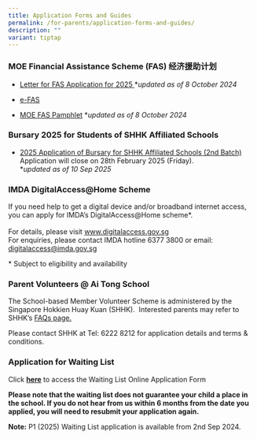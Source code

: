 ```yaml
---
title: Application Forms and Guides
permalink: /for-parents/application-forms-and-guides/
description: ""
variant: tiptap
---
```

<h3>MOE Financial Assistance Scheme (FAS)&nbsp;经济援助计划</h3>
<ul data-tight="true" class="tight">
<li>
<p><a href="/files/Letter_for_FAS_Application_for_2025.pdf" rel="noopener nofollow" target="_blank">Letter for FAS Application for 2025 </a>*<em>updated as of 8 October 2024</em>
</p>
</li>
<li>
<p><a href="https://go.gov.sg/moe-efas" rel="noopener noreferrer nofollow" target="_blank">e-FAS</a>
</p>
</li>
<li>
<p><a href="/files/Document_4a_MOE_FAS_pamphlet__EL_.pdf" rel="noopener noreferrer nofollow" target="_blank">MOE FAS Pamphlet</a> *<em>updated as of 8 October 2024</em>
</p>
</li>
</ul>
<h3>Bursary 2025 for Students of SHHK Affiliated Schools</h3>
<ul data-tight="true" class="tight">
<li>
<p><a href="/files/2025_________________1_2025___Batch_2.pdf" rel="noopener nofollow" target="_blank">2025 Application of Bursary for SHHK Affiliated Schools (2nd Batch)</a>
<br>Application will close on 28th February 2025 (Friday).
<br>*<em>updated as of 10 Sep 2025</em>
</p>
</li>
</ul>
<h3>IMDA DigitalAccess@Home Scheme</h3>
<p>If you need help to get a digital device and/or broadband internet access,
you can apply for IMDA’s DigitalAccess@Home scheme*.
<br>
<br>For details, please visit <a href="https://eservice.imda.gov.sg/das/homepage" rel="noopener noreferrer nofollow" target="_blank">www.digitalaccess.gov.sg</a> 
<br>For enquiries, please contact IMDA hotline 6377 3800 or email: <a href="mailto:digitalaccess@imda.gov.sg" rel="noopener noreferrer nofollow" target="_blank">digitalaccess@imda.gov.sg</a>
</p>
<p>* Subject to eligibility and availability</p>
<h3>Parent Volunteers @ Ai Tong School</h3>
<p>The School-based Member Volunteer Scheme is administered by the Singapore
Hokkien Huay Kuan (SHHK).&nbsp; Interested parents may refer to SHHK’s
<a href="https://www.shhk.com.sg/faqs/" rel="noopener noreferrer nofollow" target="_blank">FAQs page.</a>
</p>
<p>Please contact SHHK at Tel: 6222 8212 for application details and terms
&amp; conditions.</p>
<h3>Application for Waiting List</h3>
<p>Click&nbsp;<strong><a href="https://go.gov.sg/ats-waiting-list-form" rel="noopener noreferrer nofollow" target="_blank">here</a></strong>&nbsp;to
access the Waiting List Online Application Form</p>
<p><strong>Please note that the waiting list does not guarantee your child a place in the school. If you do not hear from us within 6 months from the date you applied, you will need to resubmit your application again.</strong>&nbsp;</p>
<p><strong>Note:</strong>&nbsp;P1 (2025) Waiting List application is available
from 2nd Sep 2024.</p>
<p></p>
<p></p>
<p></p>
<p></p>